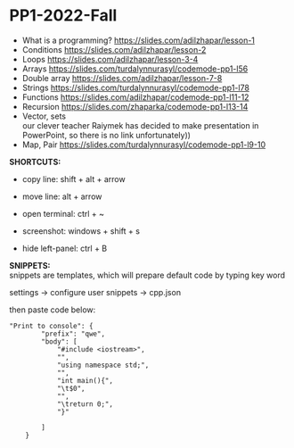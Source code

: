 # PP1-2022-Fall

- What is a programming?
https://slides.com/adilzhapar/lesson-1
- Conditions
https://slides.com/adilzhapar/lesson-2
- Loops
https://slides.com/adilzhapar/lesson-3-4
- Arrays
https://slides.com/turdalynnurasyl/codemode-pp1-l56
- Double array
https://slides.com/adilzhapar/lesson-7-8
- Strings
https://slides.com/turdalynnurasyl/codemode-pp1-l78
- Functions
https://slides.com/adilzhapar/codemode-pp1-l11-12
- Recursion
https://slides.com/zhaparka/codemode-pp1-l13-14
- Vector, sets <br>
our clever teacher Raiymek has decided to make presentation in PowerPoint, so there is no link unfortunately))
- Map, Pair
https://slides.com/turdalynnurasyl/codemode-pp1-l9-10

**SHORTCUTS:**

- copy line: shift + alt + arrow

- move line: alt + arrow

- open terminal: ctrl + ~

- screenshot: windows + shift + s

- hide left-panel: ctrl + B


**SNIPPETS:** <br> 
snippets are templates, which will prepare default code by typing key word

settings -> configure user snippets -> cpp.json

then paste code below:
```
"Print to console": {
		"prefix": "qwe",
		"body": [
			"#include <iostream>",
			"",
			"using namespace std;",
			"",
			"int main(){",
			"\t$0",
			"",
			"\treturn 0;",
			"}"

		]
	}
```
